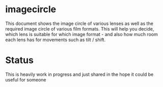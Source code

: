 # imagecircle

This document shows the image circle of various lenses as well as the required image circle of various film formats.
This will help you decide, which lens is suitable for which image format - and also how much room each lens has for movements such as tilt / shift.

# Status

This is heavily work in progress and just shared in the hope it could be useful for someone
